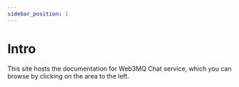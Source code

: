 ```yaml
---
sidebar_position: 1
---
```


# Intro

This site hosts the documentation for Web3MQ Chat service, which you can browse by clicking on the area to the left.
